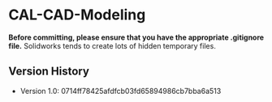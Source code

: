 # CAL-CAD-Modeling
__Before committing, please ensure that you have the appropriate .gitignore file.__ Solidworks tends to create lots of hidden temporary files.
## Version History
* Version 1.0: 0714ff78425afdfcb03fd65894986cb7bba6a513
